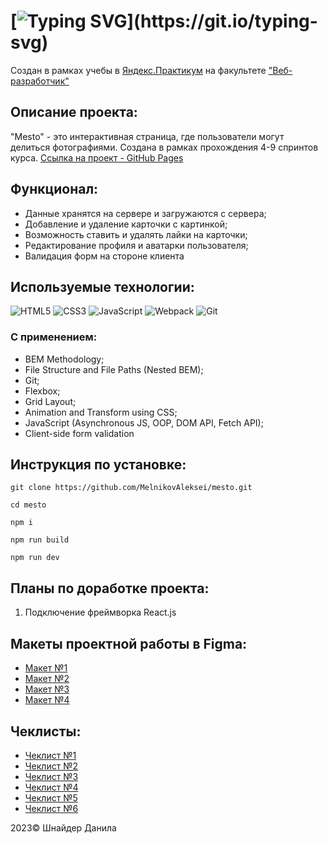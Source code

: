 # [![Typing SVG](https://readme-typing-svg.demolab.com?font=Fira+Code&size=30&pause=1000&width=435&lines=Проект:+"Mesto")](https://git.io/typing-svg)
Создан в рамках учебы в [Яндекс.Практикум](https://practicum.yandex.ru/) на факультете ["Веб-разработчик"](https://practicum.yandex.ru/web/)

## Описание проекта:
"Mesto" - это интерактивная страница, где пользователи могут делиться фотографиями. Создана в рамках прохождения 4-9 спринтов курса.
[Ссылка на проект - GitHub Pages](shnd3r.github.io/mesto/ "Сайт проекта Mesto") 

## Функционал:
* Данные хранятся на сервере и загружаются с сервера;
* Добавление и удаление карточки с картинкой;
* Возможность ставить и удалять лайки на карточки;
* Редактирование профиля и аватарки пользователя;
* Валидация форм на стороне клиента

## Используемые технологии:
![HTML5](https://img.shields.io/badge/html5-%23E34F26.svg?style=for-the-badge&logo=html5&logoColor=white) 
![CSS3](https://img.shields.io/badge/css3-%231572B6.svg?style=for-the-badge&logo=css3&logoColor=white)
![JavaScript](https://img.shields.io/badge/javascript-%23323330.svg?style=for-the-badge&logo=javascript&logoColor=%23F7DF1E)
![Webpack](https://img.shields.io/badge/webpack-%238DD6F9.svg?style=for-the-badge&logo=webpack&logoColor=black)
![Git](https://img.shields.io/badge/git-%23F05033.svg?style=for-the-badge&logo=git&logoColor=white)

### С применением:
* BEM Methodology;
* File Structure and File Paths (Nested BEM);
* Git;
* Flexbox;
* Grid Layout;
* Animation and Transform using CSS;
* JavaScript (Asynchronous JS, OOP, DOM API, Fetch API);
* Client-side form validation

## Инструкция по установке: 

```
git clone https://github.com/MelnikovAleksei/mesto.git

cd mesto

npm i

npm run build

npm run dev
```

## Планы по доработке проекта:
1. Подключение фреймворка React.js

## Макеты проектной работы в Figma:
- [Макет №1](https://www.figma.com/file/2cn9N9jSkmxD84oJik7xL7/JavaScript.-Sprint-4?node-id=0%3A1)
- [Макет №2](https://www.figma.com/file/bjyvbKKJN2naO0ucURl2Z0/JavaScript.-Sprint-5?type=design&node-id=0-1&t=7NtishAeRIUPj7SZ-0)
- [Макет №3](https://www.figma.com/file/kRVLKwYG3d1HGLvh7JFWRT/JavaScript.-Sprint-6?type=design&node-id=0-1&t=mjoomtzG4YVpYRpI-0)
- [Макет №4](https://www.figma.com/file/PSdQFRHoxXJFs2FH8IXViF/JavaScript.-Sprint-9?type=design&node-id=0-1&t=EzdD97fqcu0FdFyF-0)

## Чеклисты:
- [Чеклист №1](https://code.s3.yandex.net/web-developer/checklists-pdf/new-program/checklist-4.pdf)
- [Чеклист №2](https://code.s3.yandex.net/web-developer/checklists-pdf/new-program/checklist-5.pdf)
- [Чеклист №3](https://code.s3.yandex.net/web-developer/checklists-pdf/new-program/checklist-6.pdf)
- [Чеклист №4](https://code.s3.yandex.net/web-developer/checklists-pdf/new-program/checklist-7.pdf)
- [Чеклист №5](https://code.s3.yandex.net/web-developer/checklists-pdf/new-program/checklist-8.pdf)
- [Чеклист №6](https://code.s3.yandex.net/web-developer/checklists-pdf/new-program/checklist-9.pdf)
  
2023© Шнайдер Данила


